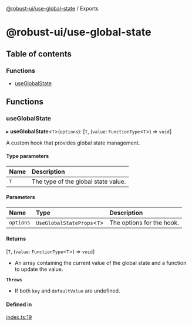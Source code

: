 [@robust-ui/use-global-state](README.md) / Exports

# @robust-ui/use-global-state

## Table of contents

### Functions

- [useGlobalState](modules.md#useglobalstate)

## Functions

### useGlobalState

▸ **useGlobalState**\<`T`\>(`options`): [`T`, (`value`: `FunctionType`\<`T`\>) => `void`]

A custom hook that provides global state management.

#### Type parameters

| Name | Description |
| :------ | :------ |
| `T` | The type of the global state value. |

#### Parameters

| Name | Type | Description |
| :------ | :------ | :------ |
| `options` | `UseGlobalStateProps`\<`T`\> | The options for the hook. |

#### Returns

[`T`, (`value`: `FunctionType`\<`T`\>) => `void`]

- An array containing the current value of the global state and a function to update the value.

**`Throws`**

- If both `key` and `defaultValue` are undefined.

#### Defined in

[index.ts:19](https://github.com/nahuelRosas/robust-ui/blob/e04771a/packages/hooks/use-global-state/src/index.ts#L19)
